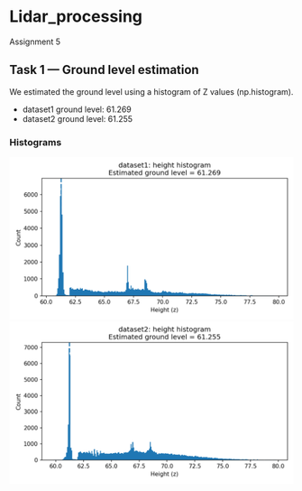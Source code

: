 # Lidar_processing
Assignment 5

## Task 1 — Ground level estimation

We estimated the ground level using a histogram of Z values (np.histogram).

- dataset1 ground level: 61.269
- dataset2 ground level: 61.255

### Histograms
![dataset1 histogram](plots/dataset1_hist.png)
![dataset2 histogram](plots/dataset2_hist.png)
